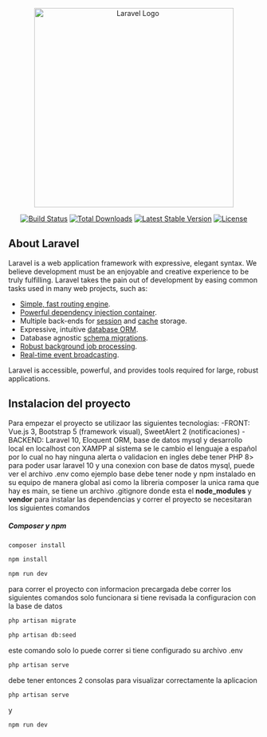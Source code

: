 <p align="center"><a href="https://laravel.com" target="_blank"><img src="https://raw.githubusercontent.com/laravel/art/master/logo-lockup/5%20SVG/2%20CMYK/1%20Full%20Color/laravel-logolockup-cmyk-red.svg" width="400" alt="Laravel Logo"></a></p>

<p align="center">
<a href="https://github.com/laravel/framework/actions"><img src="https://github.com/laravel/framework/workflows/tests/badge.svg" alt="Build Status"></a>
<a href="https://packagist.org/packages/laravel/framework"><img src="https://img.shields.io/packagist/dt/laravel/framework" alt="Total Downloads"></a>
<a href="https://packagist.org/packages/laravel/framework"><img src="https://img.shields.io/packagist/v/laravel/framework" alt="Latest Stable Version"></a>
<a href="https://packagist.org/packages/laravel/framework"><img src="https://img.shields.io/packagist/l/laravel/framework" alt="License"></a>
</p>

## About Laravel

Laravel is a web application framework with expressive, elegant syntax. We believe development must be an enjoyable and creative experience to be truly fulfilling. Laravel takes the pain out of development by easing common tasks used in many web projects, such as:

- [Simple, fast routing engine](https://laravel.com/docs/routing).
- [Powerful dependency injection container](https://laravel.com/docs/container).
- Multiple back-ends for [session](https://laravel.com/docs/session) and [cache](https://laravel.com/docs/cache) storage.
- Expressive, intuitive [database ORM](https://laravel.com/docs/eloquent).
- Database agnostic [schema migrations](https://laravel.com/docs/migrations).
- [Robust background job processing](https://laravel.com/docs/queues).
- [Real-time event broadcasting](https://laravel.com/docs/broadcasting).

Laravel is accessible, powerful, and provides tools required for large, robust applications.
## Instalacion del proyecto
Para empezar el proyecto se utilizaor las siguientes tecnologias:
-FRONT: Vue.js 3, Bootstrap 5 (framework visual), SweetAlert 2 (notificaciones)
-BACKEND: Laravel 10, Eloquent ORM, base de datos mysql y desarrollo local en localhost con XAMPP
al sistema se le cambio el lenguaje a español por lo cual no hay ninguna alerta o validacion en ingles
debe tener PHP 8> para poder usar laravel 10 y una conexion con base de datos mysql, puede ver el archivo .env como ejemplo base
debe tener node y npm instalado en su equipo de manera global asi como la libreria composer
la unica rama que hay es main, se tiene un archivo .gitignore donde esta el <b>node_modules</b> y <b>vendor</b>
para instalar las dependencias y correr el proyecto se necesitaran los siguientes comandos
##### Composer y npm
```bash
composer install
```
```bash
npm install
```
```bash
npm run dev
```
para correr el proyecto con informacion precargada debe correr los siguientes comandos solo funcionara si tiene revisada la configuracion con la base de datos
```bash
php artisan migrate
```
```bash
php artisan db:seed
```
este comando solo lo puede correr si tiene configurado su archivo .env
```bash
php artisan serve
```
debe tener entonces 2 consolas para visualizar correctamente la aplicacion 
```bash
php artisan serve
```
y
```bash
npm run dev
```
